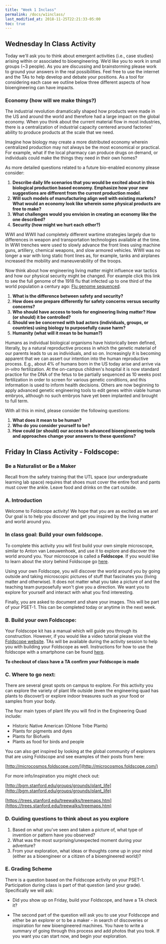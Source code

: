 ```yaml
---
title: "Week 1 Inclass"
permalink: /docs/w1inclass/
last_modified_at: 2018-11-25T22:21:33-05:00
toc: true
---
```


## Wednesday In Class Activity

Today we'll ask you to think about emergent activities (i.e., case studies) arising within or associated to bioengineering.  We’d like you to work in small groups (~3 people). As you are discussing and brainstorming please work to ground your answers in the real possibilities. Feel free to use the internet and the TAs to help develop and debate your positions.  As a tool for considering each case we outline below three different aspects of how bioengineering can have impacts.  

### Economy (how will we make things?)

The industrial revolution dramatically shaped how products were made in the US and around the world and therefore had a large impact on the global economy. When you think about the current material flow in most industries, there is a centralization of industrial capacity centered around factories' ability to produce products at the scale that we need.

Imagine how biology may create a more distributed economy wherein centralized production may not always be the most economical or practical. For example, what if the local pharmacy can produce drugs on demand, or individuals could make the things they need in their own homes?

As more detailed questions related to a future bio-enabled economy please consider:

1. **Describe daily life scenarios that you would be excited about in this biological production based economy. Emphasize how your new suggestions are different from the current production model.**
2. **Will such models of manufacturing align well with existing markets? What would an economy look like wherein some physical products are free to make?**
3. **What challenges would you envision in creating an economy like the one described?**
4. **Security (how might we hurt each other?)**

WWI and WWII had completely different wartime strategies largely due to differences in weapon and transportation technologies available at the time. In WWI trenches were used to slowly advance the front lines using machine guns, artillery, chemical weapons, and slow armored vehicles. WWII was no longer a war with long static front lines as, for example, tanks and airplanes increased the mobility and maneuverability of the troops.

Now think about how engineering living matter might influence war tactics and how our physical security might be changed. For example click this link to see the full genome of the 1918 flu that infected up to one third of the world population a century ago: [Flu genome sequenced](https://www.the-scientist.com/?articles.view/articleNo/23462/title/Flu-genome-sequenced/).

1. **What is the difference between safety and security?**
2. **How does one prepare differently for safety concerns versus security concerns?**
3. **Who should have access to tools for engineering living matter? How (or should) it be controlled?**
4. **Should we be concerned with bad actors (individuals, groups, or countries) using biology to purposefully cause harm?**
5. **Humanity (what will it mean to be human?)**

Humans as individual biological organisms have historically been defined, literally, by a natural reproductive process in which the genetic material of our parents leads to us as individuals, and so on.  Increasingly it is becoming apparent that we can assert our intention into the human reproductive process.  E.g., about 4% of humans born in the US today arise and arrive via _in-vitro_ fertilization. At the on-campus children's hospital it is now standard practice for the DNA of the fetus to be partially sequenced as 10 weeks post fertilization in order to screen for various genetic conditions, and this information is used to inform health decisions. Others are now beginning to apply advanced genetic engineering tools to edit genes within viable human embryos, although no such embryos have yet been implanted and brought to full term.  

With all this in mind, please consider the following questions:

1. **What does it mean to be human?**
2. **Who do you consider yourself to be?**
3. **How could (or should) our access to advanced bioengineering tools and approaches change your answers to these questions?**

## Friday In Class Activity - Foldscope:

### Be a Naturalist or Be a Maker

Recall from the safety training that the UTL space (our undergraduate learning lab space) requires that shoes must cover the entire foot and pants must cover the ankle. Leave food and drinks on the cart outside. 

### A. Introduction

Welcome to Foldscope activity! We hope that you are as excited as we are! Our goal is to help you discover and get you inspired by the living matter and world around you. 

### In class goal: Build your own foldscope.

To complete this activity you will first build your own simple microscope, similar to Anton van Leeuwenhoek, and use it to explore and discover the world around you. Your microscope is called a **Foldscope**. If you would like to learn about the story behind Foldscope go [here](https://www.ted.com/talks/manu_prakash_a_50_cent_microscope_that_folds_like_origami#t-545437).

Using your own Foldscope, you will discover the world around you by going outside and taking microscopic pictures of stuff that fascinates you (living matter and otherwise). It does not matter what you take a picture of and the teaching team purposefully won't give you a direction. We want you to explore for yourself and interact with what you find interesting.  

Finally, you are asked to document and share your images. This will be part of your PSET-1. This can be completed today or anytime in the next week.

### B. Build your own Foldscope:

Your Foldscope kit has a manual which will guide you through its construction. However, if you would like a video tutorial please visit the [Foldscope website](https://www.foldscope.com/tutorials/). TAs will be available during the activity session to help you with building your Foldscope as well. Instructions for how to use the foldscope with a smartphone can be found [here](https://www.youtube.com/watch?v=LpeJUbs32VU).

**To checkout of class have a TA confirm your Foldscope is made**

### C. Where to go next:

There are several great spots on campus to explore. For this activity you can explore the variety of plant life outside (even the engineering quad has plants to discover!) or explore indoor treasures such as your food or samples from your body. 

The four main types of plant life you will find in the Engineering Quad include:

- Historic Native American (Ohlone Tribe Plants)
- Plants for pigments and dyes 
- Plants for Biofuels 
- Plants as food for birds and people 

You can also get inspired by looking at the global community of explorers that are using Foldscope and see examples of their posts from here: 

[http://microcosmos.foldscope.com/](http://microcosmos.foldscope.com/)

For more info/inspiration you might check out:

[http://bgm.stanford.edu/groups/grounds/plant_life](http://bgm.stanford.edu/groups/grounds/plant_life)

[https://trees.stanford.edu/treewalks/treemaps.htm](https://trees.stanford.edu/treewalks/treemaps.htm)

### D. Guiding questions to think about as you explore

1. Based on what you've seen and taken a picture of, what type of invention or pattern have you observed?
2. What was the most surprising/unexpected moment during your adventure?
3. From your exploration, what ideas or thoughts come up in your mind (either as a bioengineer or a citizen of a bioengineered world)?

### E. Grading Scheme

There is a question based on the Foldscope activity on your PSET-1. Participation during class is part of that question (and your grade). Specifically we will ask:

- Did you show up on Friday, build your Foldscope, and have a TA check it?

- The second part of the question will ask you to use your Foldscope and either be an explorer or to be a maker - in search of discoveries or inspiration for new bioengineered machines. You have to write a summary of going through this process and add photos that you took. If you want you can start now, and begin your exploration.